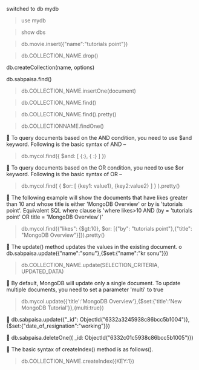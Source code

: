 switched to db mydb
>use mydb

>show dbs

>db.movie.insert({"name":"tutorials point"})

>db.COLLECTION_NAME.drop()  

db.createCollection(name, options)

db.sabpaisa.find()

>db.COLLECTION_NAME.insertOne(document)

>db.COLLECTION_NAME.find()

>db.COLLECTION_NAME.find().pretty()

>db.COLLECTIONNAME.findOne()

	To query documents based on the AND condition, you need to use $and keyword. Following is the basic syntax of AND –
>db.mycol.find({ $and: [ {<key1>:<value1>}, { <key2>:<value2>} ] })

	To query documents based on the OR condition, you need to use $or keyword. Following is the basic syntax of OR –
>db.mycol.find(
   {
      $or: [
         {key1: value1}, {key2:value2}
      ]
   }
).pretty()

	The following example will show the documents that have likes greater than 10 and whose title is either 'MongoDB Overview' or by is 'tutorials point'. Equivalent SQL where clause is 'where likes>10 AND (by = 'tutorials point' OR title = 'MongoDB Overview')'
>db.mycol.find({"likes": {$gt:10}, $or: [{"by": "tutorials point"},{"title": "MongoDB Overview"}]}).pretty()


	The update() method updates the values in the existing document.
o	db.sabpaisa.update({"name":"sonu"},{$set:{"name":"kr sonu"}})
>db.COLLECTION_NAME.update(SELECTION_CRITERIA, UPDATED_DATA)

	By default, MongoDB will update only a single document. To update multiple documents, you need to set a parameter 'multi' to true
>db.mycol.update({'title':'MongoDB Overview'},{$set:{'title':'New MongoDB Tutorial'}},{multi:true})


	db.sabpaisa.update({"_id": ObjectId("6332a3245938c86bcc5b1004")}, {$set:{"date_of_resignation":"working"}})


	db.sabpaisa.deleteOne({ _id: ObjectId("6332c01c5938c86bcc5b1005")})

	The basic syntax of createIndex() method is as follows().

>db.COLLECTION_NAME.createIndex({KEY:1})


